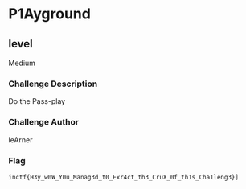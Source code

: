 # P1Ayground

## level

Medium

### Challenge Description

Do the Pass-play

### Challenge Author

leArner

### Flag

```
inctf{H3y_w0W_Y0u_Manag3d_t0_Exr4ct_th3_CruX_0f_th1s_Cha1leng3}]
```
